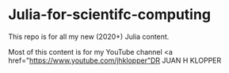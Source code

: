 # Julia-for-scientifc-computing
This repo is for all my new (2020+) Julia content.

Most of this content is for my YouTube channel <a href="https://www.youtube.com/jhklopper"DR JUAN H KLOPPER</a>
